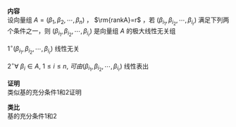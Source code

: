 **内容**    
设向量组 $A=(\beta_1,\beta_2,\cdots,\beta_n)$ ， $\rm{rankA}=r$ ，若 $(\beta_{i_1},\beta_{i_2},\cdots,\beta_{i_r})$ 满足下列两个条件之一，则 $(\beta_{i_1},\beta_{i_2},\cdots,\beta_{i_r})$ 是向量组 $A$ 的极大线性无关组    
    
 $1^\circ(\beta_{i_1},\beta_{i_2},\cdots,\beta_{i_r})$ 线性无关    
    
 $2^\circ \forall\ \beta_i\in A,\ 1\le i\le n,\ 可由(\beta_{i_1},\beta_{i_2},\cdots,\beta_{i_r})$ 线性表出    
    
**证明**    
类似基的充分条件1和2证明    
    
**类比**    
基的充分条件1和2    
